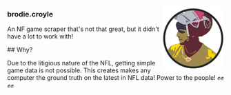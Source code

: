 <br />
<p align="center">
  <img align="right" src=../public/images/logo.png height="150px">

  <h3 align="left">brodie.croyle</h3>

  <p align="left">
    An NF game scraper that's not that great, but it didn't have a lot to work with!
 </p>
## Why?

Due to the litigious nature of the NFL, getting simple game data is not possible. This creates makes any computer the ground truth on the latest in NFL data! Power to the people! ✊✊✊✊